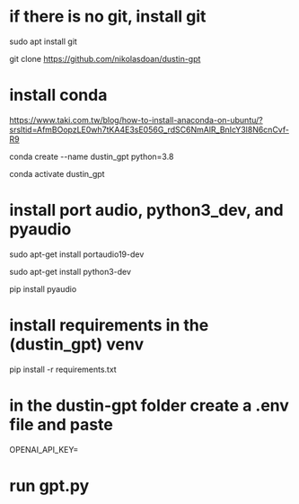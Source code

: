 # if there is no git, install git
sudo apt install git 

git clone https://github.com/nikolasdoan/dustin-gpt

# install conda
https://www.taki.com.tw/blog/how-to-install-anaconda-on-ubuntu/?srsltid=AfmBOopzLE0wh7tKA4E3sE056G_rdSC6NmAlR_BnIcY3l8N6cnCvf-R9

conda create --name dustin_gpt python=3.8

conda activate dustin_gpt 

# install port audio, python3_dev, and pyaudio
sudo apt-get install portaudio19-dev

sudo apt-get install python3-dev

pip install pyaudio


# install requirements in the (dustin_gpt) venv
pip install -r requirements.txt

# in the dustin-gpt folder create a .env file and paste
OPENAI_API_KEY=<your-secret-api-key>

# run gpt.py
